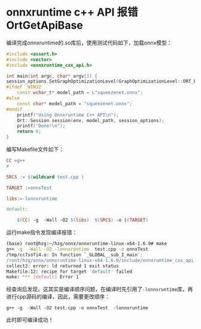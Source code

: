 # onnxruntime c++ API 报错 OrtGetApiBase

编译完成onnxruntime的.so库后，使用测试代码如下，加载onnx模型：

```c++
#include <assert.h>
#include <vector>
#include <onnxruntime_cxx_api.h>

int main(int argc, char* argv[]) {
session_options.SetGraphOptimizationLevel(GraphOptimizationLevel::ORT_ENABLE_EXTENDED);
#ifdef _WIN32
	const wchar_t* model_path = L"squeezenet.onnx";
#else
	const char* model_path = "squeezenet.onnx";
#endif
	printf("Using Onnxruntime C++ API\n");
	Ort::Session session(env, model_path, session_options);
	printf("Done!\n");
	return 0;
}
```

编写Makefile文件如下：

```makefile
CC =g++
#

SRCS := $(wildcard test.cpp )

TARGET :=onnxTest

libs:=-lonnxruntime

default:

	$(CC) -g  -Wall -O2 $(libs)  $(SRCS) -o $(TARGET)

```

运行make指令发现编译报错：

```bash
(base) root@hzg:~/hzg/onnx/onnxruntime-linux-x64-1.6.0# make
g++ -g  -Wall -O2 -lonnxruntime  test.cpp -o onnxTest
/tmp/cc7soTi4.o: In function `_GLOBAL__sub_I_main':
/root/hzg/onnx/onnxruntime-linux-x64-1.6.0/include/onnxruntime_cxx_api.h:71: undefined reference to `OrtGetApiBase'
collect2: error: ld returned 1 exit status
Makefile:12: recipe for target 'default' failed
make: *** [default] Error 1
```

经查询后发现，这其实是编译顺序问题，在编译时先引用了`-lonnxruntime`库，再进行cpp源码的编译，因此，需要更改顺序：

`g++ -g  -Wall -O2 test.cpp -o onnxTest  -lonnxruntime `

此时即可编译成功！

